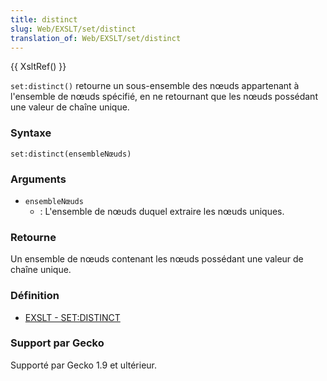 ```yaml
---
title: distinct
slug: Web/EXSLT/set/distinct
translation_of: Web/EXSLT/set/distinct
---
```


{{ XsltRef() }}

`set:distinct()` retourne un sous-ensemble des nœuds appartenant à l'ensemble de nœuds spécifié, en ne retournant que les nœuds possédant une valeur de chaîne unique.

### Syntaxe

```
set:distinct(ensembleNœuds)
```

### Arguments

- `ensembleNœuds`
  - : L'ensemble de nœuds duquel extraire les nœuds uniques.

### Retourne

Un ensemble de nœuds contenant les nœuds possédant une valeur de chaîne unique.

### Définition

- [EXSLT - SET:DISTINCT](http://www.exslt.org/set/functions/distinct/)

### Support par Gecko

Supporté par Gecko 1.9 et ultérieur.
